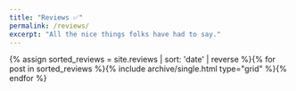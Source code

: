 ```yaml
---
title: "Reviews ✅️"
permalink: /reviews/
excerpt: "All the nice things folks have had to say."
---
```


<div class="grid__wrapper">
{% assign sorted_reviews = site.reviews | sort: 'date' | reverse %}{% for post in sorted_reviews %}{% include archive/single.html type="grid" %}{% endfor %}
</div>